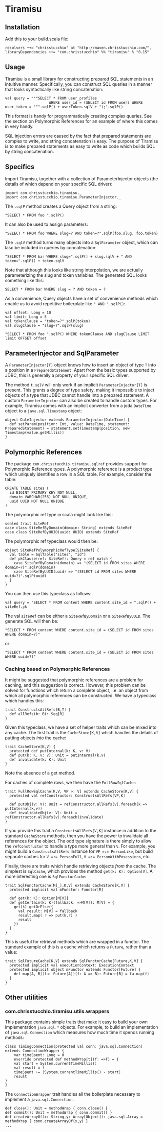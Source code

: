 # Tiramisu

## Installation

Add this to your build.scala file:

    resolvers ++= "chrisstucchio" at "http://maven.chrisstucchio.com/",
    libraryDependencies ++= "com.chrisstucchio" %% "tiramisu" % "0.15"

## Usage

Tiramisu is a small library for constructing prepared SQL statements in an intuitive manner. Specifically, you can construct SQL queries in a manner that looks syntactically like string concatenation:

    val query = """SELECT * FROM user_profiles
                        WHERE user_id = (SELECT id FROM users WHERE user_token = """.sqlP() + userToken.sqlV + ");".sqlP()

This format is handy for programmatically creating complex queries. See the section on Polymorphic References for an example of where this comes in very handy.

SQL injection errors are caused by the fact that prepared statements are complex to write, and string concatenation is easy. The purpose of Tiramisu is to make prepared statements as easy to write as code which builds SQL by string concatenation.

## Specifics

Import Tiramisu, together with a collection of ParameterInjector objects (the details of which depend on your specific SQL driver):

    import com.chrisstucchio.tiramisu._
    import com.chrisstucchio.tiramisu.ParameterInjector._

The `.sqlP` method creates a Query object from a string:

    "SELECT * FROM foo ".sqlP()

It can also be used to assign parameters:

    "SELECT * FROM foo WHERE slug=? AND token=?".sqlP(foo.slug, foo.token)

The `.sqlV` method turns many objects into a `SqlParameter` object, which can laso be included in queries by concatenation:

    "SELECT * FROM bar WHERE slug=".sqlP() + slug.sqlV + " AND token=".sqlP() + token.sqlV

Note that although this looks like string interpolation, we are actually parameterizing the slug and token variables. The generated SQL looks something like this:

    SELECT * FROM bar WHERE slug = ? AND token = ?

As a convenience, Query objects have a set of convenience methods which enable us to avoid repetitive boilerplate like `" AND ".sqlP()`:

    val offset: Long = 10
    val limit: Long = 5
    val tokenClause = "token=?".sqlP(token)
    val slugClause = "slug=?".sqlP(slug)

    "SELECT * FROM foo ".sqlP() WHERE tokenClause AND slugClause LIMIT limit OFFSET offset

## ParameterInjector and SqlParameter

A `ParameterInjector[T]` object knows how to insert an object of type `T` into a position in a `PreparedStatement`. Apart from the basic types supported by JDBC, this is generally a property of your specific SQL driver.

The method `t.sqlV` will only work if an implicit `ParameterInjector[T]` is present. This grants a degree of type safety, making it impossible to inject objects of a type that JDBC cannot handle into a prepared statement. A custom `ParameterInjector` can also be created to handle custom types. For example, Tiramisu comes with an implicit converter from a joda `DateTime` object to a `java.sql.Timestamp` object:

    object DateInjector extends ParameterInjector[DateTime] {
      def setParam(position: Int, value: DateTime, statement: PreparedStatement) = statement.setTimestamp(position, new Timestamp(value.getMillis))
    }

## Polymorphic References

The package `com.chrisstucchio.tiramisu.sqlref` provides support for Polymorphic Reference types. A polymorphic reference is a product type which uniquely identifies a row in a SQL table. For example, consider the table:

    CREATE TABLE sites (
      id BIGINT PRIMARY KEY NOT NULL,
      domain VARCHAR(256) NOT NULL UNIQUE,
      uuid UUID NOT NULL UNIQUE
    )

The polymorphic ref type in scala might look like this:

    sealed trait SiteRef
    case class SiteRefByDomain(domain: String) extends SiteRef
    case class SiteRefByUUID(uuid: UUID) extends SiteRef

The polymorphic ref typeclass would then be:

    object SiteRefPolymorphicRefType[SiteRef] {
      val table = SqlTable("sites", "id")
      def pkClause(ref: SiteRef): Query = ref match {
        case SiteRefByDomain(domain) => "(SELECT id FROM sites WHERE domain=?)".sqlP(domain)
        case SiteRefByUUID(uuid) => "(SELECT id FROM sites WHERE uuid=?)".sqlP(uuid)
      }
    }

You can then use this typeclass as follows:

    val query = "SELECT * FROM content WHERE content.site_id = ".sqlP() + siteRef.pk

The val `siteRef` can be either a `SiteRefByDomain` or a `SiteRefByUUID`. The generate SQL will then be:

    "SELECT * FROM content WHERE content.site_id = (SELECT id FROM sites WHERE domain=?)"

or

    "SELECT * FROM content WHERE content.site_id = (SELECT id FROM sites WHERE uuid=?)"

### Caching based on Polymorphic References

It might be suggested that polymorphic references are a problem for caching, and this suggestion is correct. However, this problem can be solved for functions which return a complete object, i.e. an object from which all polymorphic references can be constructed. We have a typeclass which handles this:

    trait ConstructsAllRefs[B,T] {
      def allRefs(b: B): Seq[R]
    }

Given this typeclass, we have a set of helper traits which can be mixed into any cache. The first trait is the `CacheStore[K,V]` which handles the details of putting objects *into* the cache:

    trait CacheStore[K,V] {
      protected def putInternal(k: K, v: V)
      def put(k: K, v: V): Unit = putInternal(k,v)
      def invalidate(k: K): Unit
    }

Note the absence of a get method.

For caches of complete rows, we then have the `FullRowSqlCache`:

    trait FullRowSqlCache[K,V, VP >: V] extends CacheStore[K,V] {
      protected val refConstructor: ConstructsAllRefs[VP,K]

      def putObj(v: V): Unit = refConstructor.allRefs(v).foreach(k => putInternal(k,v))
      def invalidateObj(v: V): Unit = refConstructor.allRefs(v).foreach(invalidate)
    }

If you provide this trait a `ConstructsAllRefs[V,K]` instance in addition to the standard `CacheStore` methods, then you have the power to invalidate all references for the object. The odd type signature is there simply to allow the `refConstructor` to handle a type more general than `V`. For example, you might build a `ConstructsAllRefs` instance for `VP =:= PersonLike`, but build separate caches for `V =:= PersonFull`, `V =:= PersonWithPosessions`, etc.

Finally, there are traits which handle retrieving objects *from* the cache. The simplest is `SqlCache`, which provides the method `get(k: K): Option[V]`. A more interesting one is `SqlFunctorCache`:

    trait SqlFunctorCache[M[_],K,V] extends CacheStore[K,V] {
      protected implicit val mFunctor: Functor[M]

      def get(k: K): Option[M[V]]
      def getCertain(k: K)(fallback: =>M[V]): M[V] = {
        get(k).getOrElse({
          val result: M[V] = fallback
          result.map( r => put(k,r) )
          result
        })
      }
    }

This is useful for retrieval methods which are wrapped in a functor. The standard example of this is a cache which returns a `Future`, rather than a value:

    trait SqlFutureCache[K,V] extends SqlFunctorCache[Future,K,V] {
      protected implicit val executionContext: ExecutionContext
      protected implicit object mFunctor extends Functor[Future] {
        def map[A, B](fa: Future[A])(f: A => B): Future[B] = fa.map(f)
      }
    }

## Other utilities

### com.chrisstucchio.tiramisu.utils.wrappers

This package contains simple traits that make it easy to build your own implementation `java.sql.*` objects. For example, to build an implementation of `java.sql.Connection` which measures how much time it spends running methods:

    class TimingConnection(protected val conn: java.sql.Connection) extends ConnectionWrapper {
        var timeSpent: Long = 0
        override protected def methodWrap[t](f: =>T) = {
	    val start = System.currentTimeMillis()
	    val result = f
	    timeSpent += (System.currentTimeMillis() - start)
	    result
	}
    }

The `ConnectionWrapper` trait handles all the boilerplate necessary to implement a `java.sql.Connection`.

    def close(): Unit = methodWrap { conn.close() }
    def commit(): Unit = methodWrap { conn.commit() }
    def createArrayOf(x: String,y: Array[Object]): java.sql.Array = methodWrap { conn.createArrayOf(x,y) }
    ...
